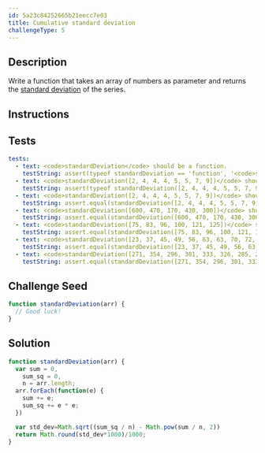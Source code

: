 ```yaml
---
id: 5a23c84252665b21eecc7e03
title: Cumulative standard deviation
challengeType: 5
---
```


## Description
<section id='description'>
Write a function that takes an array of numbers as parameter and returns the <a href="https://en.wikipedia.org/wiki/Standard Deviation">standard deviation</a> of the series.
</section>

## Instructions
<section id='instructions'>

</section>

## Tests
<section id='tests'>

``` yml
tests:
  - text: <code>standardDeviation</code> should be a function.
    testString: assert(typeof standardDeviation == 'function', '<code>standardDeviation</code> should be a function.');
  - text: <code>standardDeviation([2, 4, 4, 4, 5, 5, 7, 9])</code> should return a number.
    testString: assert(typeof standardDeviation([2, 4, 4, 4, 5, 5, 7, 9]) == 'number', '<code>standardDeviation([2, 4, 4, 4, 5, 5, 7, 9])</code> should return a number.');
  - text: <code>standardDeviation([2, 4, 4, 4, 5, 5, 7, 9])</code> should return <code>2</code>.
    testString: assert.equal(standardDeviation([2, 4, 4, 4, 5, 5, 7, 9]), 2, '<code>standardDeviation([2, 4, 4, 4, 5, 5, 7, 9])</code> should return <code>2</code>.');
  - text: <code>standardDeviation([600, 470, 170, 430, 300])</code> should return <code>147.323</code>.
    testString: assert.equal(standardDeviation([600, 470, 170, 430, 300]), 147.323, '<code>standardDeviation([600, 470, 170, 430, 300])</code> should return <code>147.323</code>.');
  - text: <code>standardDeviation([75, 83, 96, 100, 121, 125])</code> should return <code>18.239</code>.
    testString: assert.equal(standardDeviation([75, 83, 96, 100, 121, 125]), 18.239, '<code>standardDeviation([75, 83, 96, 100, 121, 125])</code> should return <code>18.239</code>.');
  - text: <code>standardDeviation([23, 37, 45, 49, 56, 63, 63, 70, 72, 82])</code> should return <code>16.87</code>.
    testString: assert.equal(standardDeviation([23, 37, 45, 49, 56, 63, 63, 70, 72, 82]), 16.87, '<code>standardDeviation([23, 37, 45, 49, 56, 63, 63, 70, 72, 82])</code> should return <code>16.87</code>.');
  - text: <code>standardDeviation([271, 354, 296, 301, 333, 326, 285, 298, 327, 316, 287, 314])</code> should return <code>22.631</code>.
    testString: assert.equal(standardDeviation([271, 354, 296, 301, 333, 326, 285, 298, 327, 316, 287, 314]), 22.631, '<code>standardDeviation([271, 354, 296, 301, 333, 326, 285, 298, 327, 316, 287, 314])</code> should return <code>22.631</code>.');
```

</section>

## Challenge Seed
<section id='challengeSeed'>
<div id='js-seed'>

```js
function standardDeviation(arr) {
  // Good luck!
}
```

</div>
</section>

## Solution
<section id='solution'>

```js
function standardDeviation(arr) {
  var sum = 0,
    sum_sq = 0,
    n = arr.length;
  arr.forEach(function(e) {
    sum += e;
    sum_sq += e * e;
  })

  var std_dev=Math.sqrt((sum_sq / n) - Math.pow(sum / n, 2))
  return Math.round(std_dev*1000)/1000;
}
```

</section>
